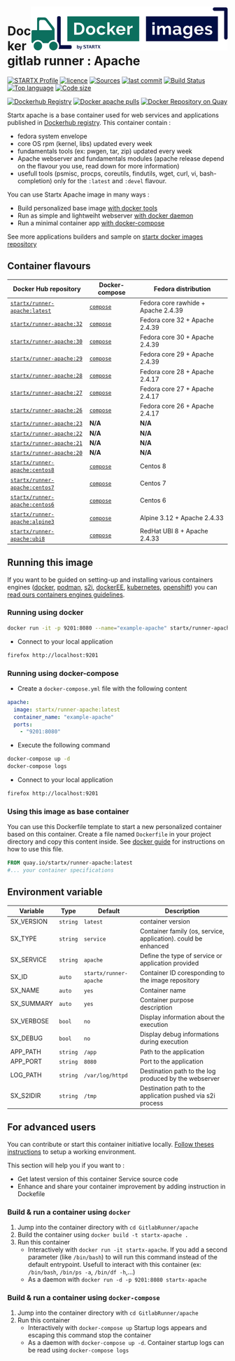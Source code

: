 <img align="right" src="https://raw.githubusercontent.com/startxfr/docker-images/master/travis/logo-small.svg?sanitize=true">

# Docker gitlab runner : Apache

[![STARTX Profile](https://img.shields.io/badge/provider-startx-green.svg)](https://github.com/startxfr) [![licence](https://img.shields.io/github/license/startxfr/docker-images.svg)](https://github.com/startxfr/docker-images) [![Sources](https://img.shields.io/badge/startxfr-docker--images-blue.svg)](https://github.com/startxfr/docker-images/tree/master/GitlabRunner/apache/) [![last commit](https://img.shields.io/github/last-commit/startxfr/docker-images.svg)](https://github.com/startxfr/docker-images) [![Build Status](https://travis-ci.org/startxfr/docker-images.svg?branch=master)](https://travis-ci.org/startxfr/docker-images) [![Top language](https://img.shields.io/github/languages/count/startxfr/docker-images)](https://github.com/startxfr/docker-images) [![Code size](https://img.shields.io/github/languages/code-size/startxfr/docker-images)](https://github.com/startxfr/docker-images)

[![Dockerhub Registry](https://img.shields.io/docker/build/startx/runner-apache.svg)](https://hub.docker.com/r/startx/runner-apache) [![Docker apache pulls](https://img.shields.io/docker/pulls/startx/runner-apache)](https://hub.docker.com/r/startx/runner-apache) [![Docker Repository on Quay](https://quay.io/repository/startx/apache/status "Docker Repository on Quay")](https://quay.io/repository/startx/apache)

Startx apache is a base container used for web services and applications published in [Dockerhub registry](https://hub.docker.com/u/startx).
This container contain :

- fedora system envelope
- core OS rpm (kernel, libs) updated every week
- fundamentals tools (ex: pwgen, tar, zip) updated every week
- Apache webserver and fundamentals modules (apache release depend on the flavour you use, read down for more information)
- usefull tools (psmisc, procps, coreutils, findutils, wget, curl, vi, bash-completion) only for the `:latest` and `:devel` flavour.

You can use Startx Apache image in many ways :

- Build personalized base image [with docker tools](#using-this-image-as-base-container)
- Run as simple and lightweiht webserver [with docker daemon](#running-using-docker)
- Run a minimal container app [with docker-compose](#running-using-docker-compose)

See more applications builders and sample on [startx docker images repository](https://github.com/startxfr/docker-images/blob/master)

## Container flavours

| Docker Hub repository                                                           | Docker-compose                                                                                                      | Fedora distribution                 |
| ------------------------------------------------------------------------------- | ------------------------------------------------------------------------------------------------------------------- | ----------------------------------- |
| [`startx/runner-apache:latest`](https://hub.docker.com/r/startx/runner-apache)  | [`compose`](https://raw.githubusercontent.com/startxfr/docker-images/master/GitlabRunner/apache/docker-compose.yml) | Fedora core rawhide + Apache 2.4.39 |
| [`startx/runner-apache:32`](https://hub.docker.com/r/startx/runner-apache)      | [`compose`](https://raw.githubusercontent.com/startxfr/docker-images/master/GitlabRunner/apache/docker-compose.yml) | Fedora core 32 + Apache 2.4.39      |
| [`startx/runner-apache:30`](https://hub.docker.com/r/startx/runner-apache)      | [`compose`](https://raw.githubusercontent.com/startxfr/docker-images/master/GitlabRunner/apache/docker-compose.yml) | Fedora core 30 + Apache 2.4.39      |
| [`startx/runner-apache:29`](https://hub.docker.com/r/startx/runner-apache)      | [`compose`](https://raw.githubusercontent.com/startxfr/docker-images/master/GitlabRunner/apache/docker-compose.yml) | Fedora core 29 + Apache 2.4.39      |
| [`startx/runner-apache:28`](https://hub.docker.com/r/startx/runner-apache)      | [`compose`](https://raw.githubusercontent.com/startxfr/docker-images/master/GitlabRunner/apache/docker-compose.yml) | Fedora core 28 + Apache 2.4.17      |
| [`startx/runner-apache:27`](https://hub.docker.com/r/startx/runner-apache)      | [`compose`](https://raw.githubusercontent.com/startxfr/docker-images/master/GitlabRunner/apache/docker-compose.yml) | Fedora core 27 + Apache 2.4.17      |
| [`startx/runner-apache:26`](https://hub.docker.com/r/startx/runner-apache)      | [`compose`](https://raw.githubusercontent.com/startxfr/docker-images/master/GitlabRunner/apache/docker-compose.yml) | Fedora core 26 + Apache 2.4.17      |
| [`startx/runner-apache:23`](https://hub.docker.com/r/startx/runner-apache)      | **N/A**                                                                                                             | **N/A**                             | Fedora 23 |
| [`startx/runner-apache:22`](https://hub.docker.com/r/startx/runner-apache)      | **N/A**                                                                                                             | **N/A**                             | Fedora 22 |
| [`startx/runner-apache:21`](https://hub.docker.com/r/startx/runner-apache)      | **N/A**                                                                                                             | **N/A**                             | Fedora 21 |
| [`startx/runner-apache:20`](https://hub.docker.com/r/startx/runner-apache)      | **N/A**                                                                                                             | **N/A**                             | Fedora 20 |
| [`startx/runner-apache:centos8`](https://hub.docker.com/r/startx/runner-apache) | [`compose`](https://raw.githubusercontent.com/startxfr/docker-images/master/GitlabRunner/apache/docker-compose.yml) | Centos 8                            |
| [`startx/runner-apache:centos7`](https://hub.docker.com/r/startx/runner-apache) | [`compose`](https://raw.githubusercontent.com/startxfr/docker-images/master/GitlabRunner/apache/docker-compose.yml) | Centos 7                            |
| [`startx/runner-apache:centos6`](https://hub.docker.com/r/startx/runner-apache) | [`compose`](https://raw.githubusercontent.com/startxfr/docker-images/master/GitlabRunner/apache/docker-compose.yml) | Centos 6                            |
| [`startx/runner-apache:alpine3`](https://hub.docker.com/r/startx/runner-apache) | [`compose`](https://raw.githubusercontent.com/startxfr/docker-images/master/GitlabRunner/apache/docker-compose.yml) | Alpine 3.12 + Apache 2.4.33         |
| [`startx/runner-apache:ubi8`](https://hub.docker.com/r/startx/runner-apache)    | [`compose`](https://raw.githubusercontent.com/startxfr/docker-images/master/GitlabRunner/apache/docker-compose.yml) | RedHat UBI 8 + Apache 2.4.33        |

## Running this image

If you want to be guided on setting-up and installing various containers engines
([docker](https://github.com/startxfr/containers-engines/blob/master/Docker.md),
[podman](https://github.com/startxfr/containers-engines/blob/master/Podman.md),
[s2i](https://github.com/startxfr/containers-engines/blob/master/S2I.md),
[dockerEE](https://github.com/startxfr/containers-engines/blob/master/DockerEE.md),
[kubernetes](https://github.com/startxfr/containers-engines/blob/master/Kubernetes.md),
[openshift](https://github.com/startxfr/containers-engines/blob/master/Openshift.md))
you can [read ours containers engines guidelines](https://github.com/startxfr/containers-engines).

### Running using docker

```bash
docker run -it -p 9201:8080 --name="example-apache" startx/runner-apache
```

- Connect to your local application

```bash
firefox http://localhost:9201
```

### Running using docker-compose

- Create a `docker-compose.yml` file with the following content

```yaml
apache:
  image: startx/runner-apache:latest
  container_name: "example-apache"
  ports:
    - "9201:8080"
```

- Execute the following command

```bash
docker-compose up -d
docker-compose logs
```

- Connect to your local application

```bash
firefox http://localhost:9201
```

### Using this image as base container

You can use this Dockerfile template to start a new personalized container based on this container. Create a file named `Dockerfile` in your project directory and copy this content inside. See [docker guide](http://docs.docker.com/engine/reference/builder/) for instructions on how to use this file.

```Dockerfile
FROM quay.io/startx/runner-apache:latest
#... your container specifications
```

## Environment variable

| Variable   | Type     | Default                | Description                                                    |
| ---------- | -------- | ---------------------- | -------------------------------------------------------------- |
| SX_VERSION | `string` | `latest`               | container version                                              |
| SX_TYPE    | `string` | `service`              | Container family (os, service, application). could be enhanced |
| SX_SERVICE | `string` | `apache`               | Define the type of service or application provided             |
| SX_ID      | `auto`   | `startx/runner-apache` | Container ID coresponding to the image repository              |
| SX_NAME    | `auto`   | `yes`                  | Container name                                                 |
| SX_SUMMARY | `auto`   | `yes`                  | Container purpose description                                  |
| SX_VERBOSE | `bool`   | `no`                   | Display information about the execution                        |
| SX_DEBUG   | `bool`   | `no`                   | Display debug informations during execution                    |
| APP_PATH   | `string` | `/app`                 | Path to the application                                        |
| APP_PORT   | `string` | `8080`                 | Port to the application                                        |
| LOG_PATH   | `string` | `/var/log/httpd`       | Destination path to the log produced by the webserver          |
| SX_S2IDIR  | `string` | `/tmp`                 | Destination path to the application pushed via s2i process     |

## For advanced users

You can contribute or start this container initiative locally.
[Follow theses instructions](https://github.com/startxfr/docker-images#setup-your-working-environment-mandatory) to setup a working environment.

This section will help you if you want to :

- Get latest version of this container Service source code
- Enhance and share your container improvement by adding instruction in Dockefile

### Build & run a container using `docker`

1. Jump into the container directory with `cd GitlabRunner/apache`
2. Build the container using `docker build -t startx-apache .`
3. Run this container
   - Interactively with `docker run -it startx-apache`. If you add a second parameter (like `/bin/bash`) to will run this command instead of the default entrypoint. Usefull to interact with this container (ex: `/bin/bash`, `/bin/ps -a`, `/bin/df -h`,...)
   - As a daemon with `docker run -d -p 9201:8080 startx-apache`

### Build & run a container using `docker-compose`

1. Jump into the container directory with `cd GitlabRunner/apache`
2. Run this container
   - Interactively with `docker-compose up` Startup logs appears and escaping this command stop the container
   - As a daemon with `docker-compose up -d`. Container startup logs can be read using `docker-compose logs`
